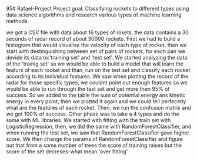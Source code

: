 95# Rafael-Project
Project goal:
Classifying rockets to different types using data science algorithms 
and research various types of machine learning methods.

we got a CSV file with data about 16 types of rokets. the data contains a 30 seconds of radar record of about 30000 rockets.
First we had to build a histogram that would visualise the velocity of each type of rocket.
then we start with destinguishing between set of pairs of rockets, for each pair we devide its data to:'training set' and 'test set'.
We started analyzing the data of the 'trainig set' so we would be able to build a model that will learn the featurs of each rocket and than, run on the test set and classify each rocket according to its individual features.
We saw when plotting the record of the radar for those specific types, we couldnt point out enough features so we would be able to run through the test set and get more then 95% of success. So we added to the table the sum of potential energy ans kinetic energy in every point, then we plotted it again and we could tell perfecetly what are the features of each rocket.
Then, we run the confusion matrix and we got 100% of success.
Other phase was to take a 4 types and do the same with ML libraries. We started with fitting with the train set with LogisticRegression, then, we did the same with RandomForestClassifier, and when running the test set, we saw that RandomForestClassifier gave higher score.
We then change the params of RandomForestClassifier and figure out that from a some number of trees the score of training raises but the score of the set decreses-what mean 'over fitting'
